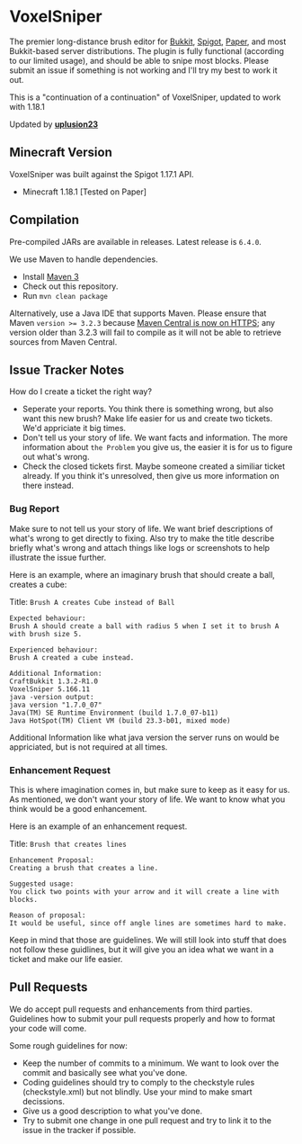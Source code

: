 
VoxelSniper
============
The premier long-distance brush editor for [Bukkit](https://www.spigotmc.org/), [Spigot](https://www.spigotmc.org/), [Paper](https://papermc.io/), and most Bukkit-based server distributions. The plugin is fully functional (according to our limited usage), and should be able to snipe most blocks. Please submit an issue if something is not working and I'll try my best to work it out.

This is a "continuation of a continuation" of VoxelSniper, updated to work with 1.18.1

Updated by **[uplusion23](https://github.com/uplusion23)**

Minecraft Version
------------------
VoxelSniper was built against the Spigot 1.17.1 API.

 - Minecraft 1.18.1 [Tested on Paper]

Compilation
-----------
Pre-compiled JARs are available in releases. Latest release is `6.4.0`.

We use Maven to handle dependencies.

- Install [Maven 3][Maven]
- Check out this repository.
- Run `mvn clean package`

Alternatively, use a Java IDE that supports Maven. Please ensure that Maven `version >= 3.2.3` because [Maven Central is now on HTTPS](https://blog.sonatype.com/central-repository-moving-to-https); any version older than 3.2.3 will fail to compile as it will not be able to retrieve sources from Maven Central.

Issue Tracker Notes
-------------------

How do I create a ticket the right way?

- Seperate your reports. You think there is something wrong, but also want this new brush? Make life easier for us and create two tickets. We'd appriciate it big times.
- Don't tell us your story of life. We want facts and information. The more information about `the Problem` you give us, the easier it is for us to figure out what's wrong.
- Check the closed tickets first. Maybe someone created a similiar ticket already. If you think it's unresolved, then give us more information on there instead.

### Bug Report

Make sure to not tell us your story of life. We want brief descriptions of what's wrong to get directly to fixing.
Also try to make the title describe briefly what's wrong and attach things like logs or screenshots to help illustrate the issue further.

Here is an example, where an imaginary brush that should create a ball, creates a cube:

Title: `Brush A creates Cube instead of Ball`

```
Expected behaviour:
Brush A should create a ball with radius 5 when I set it to brush A with brush size 5.

Experienced behaviour:
Brush A created a cube instead.

Additional Information:
CraftBukkit 1.3.2-R1.0
VoxelSniper 5.166.11
java -version output:
java version "1.7.0_07"
Java(TM) SE Runtime Environment (build 1.7.0_07-b11)
Java HotSpot(TM) Client VM (build 23.3-b01, mixed mode)
```

Additional Information like what java version the server runs on would be appriciated, but is not required at all times.

### Enhancement Request

This is where imagination comes in, but make sure to keep as it easy for us. As mentioned, we don't want your story of life. We want to know what you think would be a good enhancement.

Here is an example of an enhancement request.

Title: `Brush that creates lines`

```
Enhancement Proposal:
Creating a brush that creates a line.

Suggested usage:
You click two points with your arrow and it will create a line with blocks.

Reason of proposal:
It would be useful, since off angle lines are sometimes hard to make.
```

Keep in mind that those are guidelines.
We will still look into stuff that does not follow these guidlines, but it will give you an idea what we want in a ticket and make our life easier.

Pull Requests
-------------

We do accept pull requests and enhancements from third parties. Guidelines how to submit your pull requests properly and how to format your code will come.

Some rough guidelines for now:

- Keep the number of commits to a minimum. We want to look over the commit and basically see what you've done.
- Coding guidelines should try to comply to the checkstyle rules (checkstyle.xml) but not blindly. Use your mind to make smart decissions.
- Give us a good description to what you've done.
- Try to submit one change in one pull request and try to link it to the issue in the tracker if possible.

[VoxelSniperWiki]: http://voxelwiki.com/minecraft/VoxelSniper/
[JenkinsJob]: http://ci.thevoxelbox.com/job/VoxelSniper/
[Bukkit]: http://bukkit.org/
[Maven]: http://maven.apache.org/

